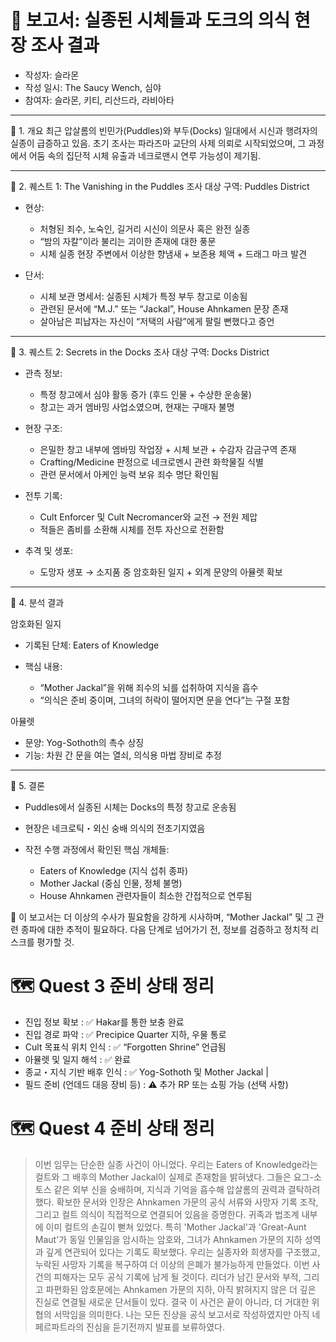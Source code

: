# 📜 보고서: 실종된 시체들과 도크의 의식 현장 조사 결과
- 작성자: 슬라몬
- 작성 일시: The Saucy Wench, 심야
- 참여자: 슬라몬, 키티, 리산드라, 라비아타

---

🧩 1. 개요
최근 압살롬의 빈민가(Puddles)와 부두(Docks) 일대에서 시신과 행려자의 실종이 급증하고 있음.
초기 조사는 파라즈마 교단의 사제 의뢰로 시작되었으며, 그 과정에서 어둠 속의 집단적 시체 유출과 네크로맨시 연루 가능성이 제기됨.

---

🔎 2. 퀘스트 1: The Vanishing in the Puddles
조사 대상 구역: Puddles District

* 현상:

  * 처형된 죄수, 노숙인, 길거리 시신이 의문사 혹은 완전 실종
  * “밤의 자칼”이라 불리는 괴이한 존재에 대한 풍문
  * 시체 실종 현장 주변에서 이상한 향냄새 + 보존용 체액 + 드래그 마크 발견

* 단서:

  * 시체 보관 명세서: 실종된 시체가 특정 부두 창고로 이송됨
  * 관련된 문서에 “M.J.” 또는 “Jackal”, House Ahnkamen 문장 존재
  * 살아남은 피납자는 자신이 “저택의 사람”에게 팔릴 뻔했다고 증언

---

🧪 3. 퀘스트 2: Secrets in the Docks
조사 대상 구역: Docks District

* 관측 정보:

  * 특정 창고에서 심야 활동 증가 (후드 인물 + 수상한 운송물)
  * 창고는 과거 엠바밍 사업소였으며, 현재는 구매자 불명

* 현장 구조:

  * 은밀한 창고 내부에 엠바밍 작업장 + 시체 보관 + 수감자 감금구역 존재
  * Crafting/Medicine 판정으로 네크로멘시 관련 화학물질 식별
  * 관련 문서에서 아케인 능력 보유 죄수 명단 확인됨

* 전투 기록:

  * Cult Enforcer 및 Cult Necromancer와 교전 → 전원 제압
  * 적들은 좀비를 소환해 시체를 전투 자산으로 전환함

* 추격 및 생포:

  * 도망자 생포 → 소지품 중 암호화된 일지 + 외계 문양의 아뮬렛 확보

---

📖 4. 분석 결과

암호화된 일지

* 기록된 단체: Eaters of Knowledge
* 핵심 내용:

  * “Mother Jackal”을 위해 죄수의 뇌를 섭취하여 지식을 흡수
  * “의식은 준비 중이며, 그녀의 허락이 떨어지면 문을 연다”는 구절 포함

아뮬렛

* 문양: Yog-Sothoth의 촉수 상징
* 기능: 차원 간 문을 여는 열쇠, 의식용 마법 장비로 추정

---

🧷 5. 결론

* Puddles에서 실종된 시체는 Docks의 특정 창고로 운송됨
* 현장은 네크로틱・외신 숭배 의식의 전초기지였음
* 작전 수행 과정에서 확인된 핵심 개체들:

  * Eaters of Knowledge (지식 섭취 종파)
  * Mother Jackal (중심 인물, 정체 불명)
  * House Ahnkamen 관련자들이 최소한 간접적으로 연루됨

📌 이 보고서는 더 이상의 수사가 필요함을 강하게 시사하며,
“Mother Jackal” 및 그 관련 종파에 대한 추적이 필요하다.
다음 단계로 넘어가기 전, 정보를 검증하고 정치적 리스크를 평가할 것.

# 🗺️ Quest 3 준비 상태 정리
- 진입 정보 확보 : ✅ Hakar를 통한 보충 완료
- 진입 경로 파악 : ✅ Precipice Quarter 지하, 우물 통로
- Cult 목표식 위치 인식 : ✅ “Forgotten Shrine” 언급됨
- 아뮬렛 및 일지 해석 : ✅ 완료
- 종교・지식 기반 배후 인식 : ✅ Yog-Sothoth 및 Mother Jackal |
- 필드 준비 (언데드 대응 장비 등) : ⚠ 추가 RP 또는 쇼핑 가능 (선택 사항)

# 🗺️ Quest 4 준비 상태 정리

> 이번 임무는 단순한 실종 사건이 아니었다. 우리는 Eaters of Knowledge라는 컬트와 그 배후의 Mother Jackal이 실제로 존재함을 밝혀냈다. 그들은 요그-소토스 같은 외부 신을 숭배하며, 지식과 기억을 흡수해 압살롬의 권력과 결탁하려 했다. 확보한 문서와 인장은 Ahnkamen 가문의 공식 서류와 사망자 기록 조작, 그리고 컬트 의식이 직접적으로 연결되어 있음을 증명한다. 귀족과 법조계 내부에 이미 컬트의 손길이 뻗쳐 있었다. 특히 'Mother Jackal'과 'Great-Aunt Maut'가 동일 인물임을 암시하는 암호와, 그녀가 Ahnkamen 가문의 지하 성역과 깊게 연관되어 있다는 기록도 확보했다. 우리는 실종자와 희생자를 구조했고, 누락된 사망자 기록을 복구하여 더 이상의 은폐가 불가능하게 만들었다. 이번 사건의 피해자는 모두 공식 기록에 남게 될 것이다. 리더가 남긴 문서와 부적, 그리고 파편화된 암호문에는 Ahnkamen 가문의 지하, 아직 밝혀지지 않은 더 깊은 진실로 연결될 새로운 단서들이 있다. 결국 이 사건은 끝이 아니라, 더 거대한 위협의 서막임을 의미한다. 나는 모든 진상을 공식 보고서로 작성하였지만 아직 네페르파트라의 진심을 듣기전까지 발표를 보류하였다.
